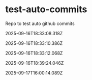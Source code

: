 # test-auto-commits
Repo to test auto github commits


2025-09-16T18:33:08.318Z

2025-09-16T18:33:10.386Z

2025-09-16T18:33:12.068Z

2025-09-16T18:39:24.046Z

2025-09-17T16:00:14.089Z